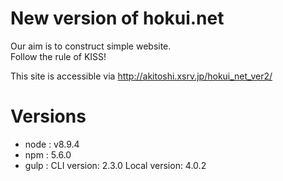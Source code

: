 # New version of hokui.net 
Our aim is to construct simple website.   
Follow the rule of KISS! 

This site is accessible via http://akitoshi.xsrv.jp/hokui_net_ver2/

# Versions 
- node : v8.9.4
- npm : 5.6.0
- gulp : 
CLI version: 2.3.0
Local version: 4.0.2





